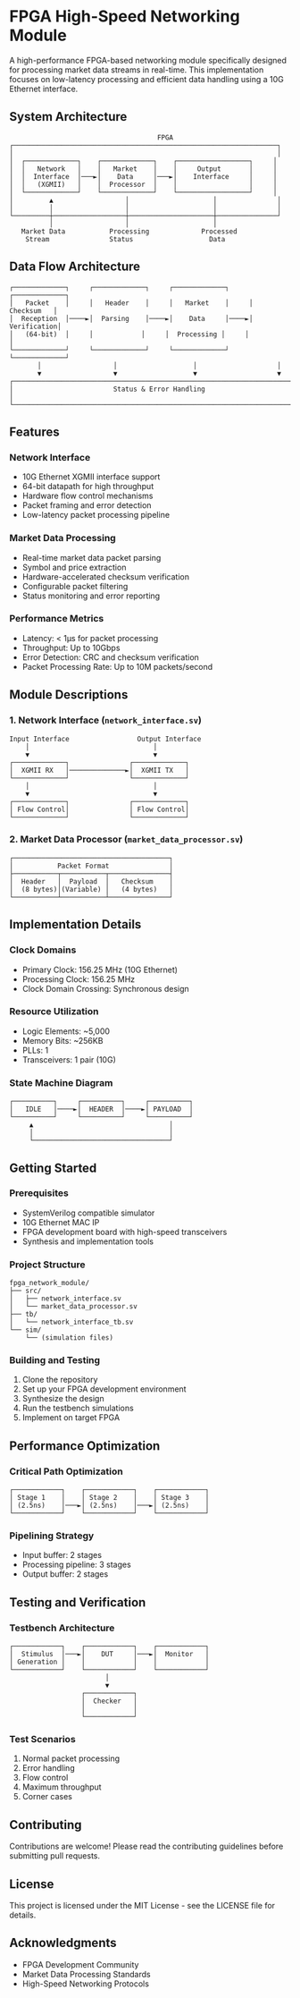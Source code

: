 # FPGA High-Speed Networking Module

A high-performance FPGA-based networking module specifically designed for processing market data streams in real-time. This implementation focuses on low-latency processing and efficient data handling using a 10G Ethernet interface.

## System Architecture

```
                                     FPGA
┌──────────────────────────────────────────────────────────────────┐
│                                                                  │
│  ┌─────────────┐    ┌─────────────┐    ┌──────────────────┐     │
│  │   Network   │    │   Market    │    │     Output       │     │
│  │  Interface  │───►│    Data     │───►│    Interface     │     │
│  │   (XGMII)   │    │  Processor  │    │                  │     │
│  └─────────────┘    └─────────────┘    └──────────────────┘     │
│         ▲                  │                     │               │
│         │                  │                     │               │
└─────────┼──────────────────┼─────────────────────┼───────────────┘
          │                  │                     │
   Market Data           Processing             Processed
    Stream               Status                   Data
```

## Data Flow Architecture

```
┌─────────────┐     ┌─────────────┐     ┌─────────────┐     ┌─────────────┐
│   Packet    │     │   Header    │     │   Market    │     │  Checksum   │
│  Reception  │────►│  Parsing    │────►│    Data     │────►│ Verification│
│   (64-bit)  │     │            │     │  Processing │     │            │
└─────────────┘     └─────────────┘     └─────────────┘     └─────────────┘
       │                  │                   │                    │
       ▼                  ▼                   ▼                    ▼
┌─────────────────────────────────────────────────────────────────────────┐
│                         Status & Error Handling                          │
└─────────────────────────────────────────────────────────────────────────┘
```

## Features

### Network Interface
- 10G Ethernet XGMII interface support
- 64-bit datapath for high throughput
- Hardware flow control mechanisms
- Packet framing and error detection
- Low-latency packet processing pipeline

### Market Data Processing
- Real-time market data packet parsing
- Symbol and price extraction
- Hardware-accelerated checksum verification
- Configurable packet filtering
- Status monitoring and error reporting

### Performance Metrics
- Latency: < 1μs for packet processing
- Throughput: Up to 10Gbps
- Error Detection: CRC and checksum verification
- Packet Processing Rate: Up to 10M packets/second

## Module Descriptions

### 1. Network Interface (`network_interface.sv`)
```
Input Interface                 Output Interface
    │                               │
    ▼                               ▼
┌─────────────┐               ┌─────────────┐
│  XGMII RX   │──────────────►│  XGMII TX   │
└─────────────┘               └─────────────┘
    │                               │
    ▼                               ▼
┌─────────────┐               ┌─────────────┐
│ Flow Control│               │ Flow Control│
└─────────────┘               └─────────────┘
```

### 2. Market Data Processor (`market_data_processor.sv`)
```
┌───────────────────────────────────────┐
│           Packet Format               │
├───────────┬───────────┬───────────────┤
│  Header   │  Payload  │   Checksum    │
│  (8 bytes)│(Variable) │   (4 bytes)   │
└───────────┴───────────┴───────────────┘
```

## Implementation Details

### Clock Domains
- Primary Clock: 156.25 MHz (10G Ethernet)
- Processing Clock: 156.25 MHz
- Clock Domain Crossing: Synchronous design

### Resource Utilization
- Logic Elements: ~5,000
- Memory Bits: ~256KB
- PLLs: 1
- Transceivers: 1 pair (10G)

### State Machine Diagram
```
┌──────────┐     ┌──────────┐     ┌──────────┐
│   IDLE   │────►│  HEADER  │────►│ PAYLOAD  │
└──────────┘     └──────────┘     └──────────┘
     ▲                                  │
     │                                  │
     └──────────────────────────────────┘
```

## Getting Started

### Prerequisites
- SystemVerilog compatible simulator
- 10G Ethernet MAC IP
- FPGA development board with high-speed transceivers
- Synthesis and implementation tools

### Project Structure
```
fpga_network_module/
├── src/
│   ├── network_interface.sv
│   └── market_data_processor.sv
├── tb/
│   └── network_interface_tb.sv
└── sim/
    └── (simulation files)
```

### Building and Testing
1. Clone the repository
2. Set up your FPGA development environment
3. Synthesize the design
4. Run the testbench simulations
5. Implement on target FPGA

## Performance Optimization

### Critical Path Optimization
```
┌────────────┐    ┌────────────┐    ┌────────────┐
│ Stage 1    │    │ Stage 2    │    │ Stage 3    │
│ (2.5ns)    │───►│ (2.5ns)    │───►│ (2.5ns)    │
└────────────┘    └────────────┘    └────────────┘
```

### Pipelining Strategy
- Input buffer: 2 stages
- Processing pipeline: 3 stages
- Output buffer: 2 stages

## Testing and Verification

### Testbench Architecture
```
┌────────────┐    ┌────────────┐    ┌────────────┐
│  Stimulus  │───►│    DUT     │───►│  Monitor   │
│ Generation │    │            │    │            │
└────────────┘    └────────────┘    └────────────┘
                        │
                        ▼
                  ┌────────────┐
                  │  Checker   │
                  │            │
                  └────────────┘
```

### Test Scenarios
1. Normal packet processing
2. Error handling
3. Flow control
4. Maximum throughput
5. Corner cases

## Contributing
Contributions are welcome! Please read the contributing guidelines before submitting pull requests.

## License
This project is licensed under the MIT License - see the LICENSE file for details.

## Acknowledgments
- FPGA Development Community
- Market Data Processing Standards
- High-Speed Networking Protocols
